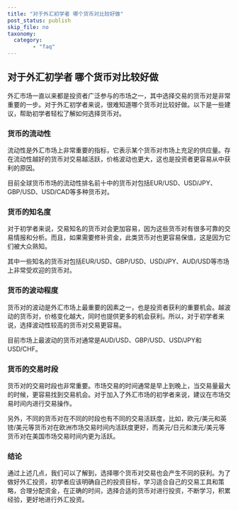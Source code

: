 ```yaml
---
title: "对于外汇初学者 哪个货币对比较好做"
post_status: publish
skip_file: no
taxonomy:
  category:
        - "faq"
---
```


## 对于外汇初学者 哪个货币对比较好做

外汇市场一直以来都是投资者广泛参与的市场之一，其中选择交易的货币对是非常重要的一步。对于外汇初学者来说，很难知道哪个货币对比较好做。以下是一些建议，帮助初学者轻松了解如何选择货币对。

### 货币的流动性

流动性是外汇市场上非常重要的指标，它表示某个货币对市场上充足的供应量。存在流动性越好的货币对交易越活跃，价格波动也更大，这也是投资者更容易从中获利的原因。

目前全球货币市场的流动性排名前十中的货币对包括EUR/USD、USD/JPY、GBP/USD、USD/CAD等多种货币对。

### 货币的知名度

对于初学者来说，交易知名的货币对会更加容易，因为这些货币对有很多可靠的交易情报和分析。而且，如果需要修补资金，此类货币对也更容易保值，这是因为它们被大众熟知。

其中一些知名的货币对包括EUR/USD、GBP/USD、USD/JPY、AUD/USD等市场上非常受欢迎的货币对。

### 货币的波动程度

货币对的波动是外汇市场上最重要的因素之一，也是投资者获利的重要机会。越波动的货币对，价格变化越大，同时也提供更多的机会获利。所以，对于初学者来说，选择波动性较高的货币对交易更容易。

目前市场上最波动的货币对通常是AUD/USD、GBP/USD、USD/JPY和USD/CHF。

### 货币的交易时段

货币对的交易时段也非常重要。市场交易的时间通常是早上到晚上，当交易量最大的时候，更容易找到交易机会。对于加入了外汇市场的初学者来说，建议在市场交易时间内进行交易操作。

另外，不同的货币对在不同的时段也有不同的交易活跃度，比如，欧元/美元和英镑/美元等货币对在欧洲市场交易时间内活跃度更好，而美元/日元和澳元/美元等货币对在美国市场交易时间内更为活跃。

### 结论

通过上述几点，我们可以了解到，选择哪个货币对交易也会产生不同的获利。为了做好外汇投资，初学者应该明确自己的投资目标，学习适合自己的交易工具和策略，合理分配资金，在正确的时间，选择合适的货币对进行投资，不断学习，积累经验，更好地进行外汇投资。
